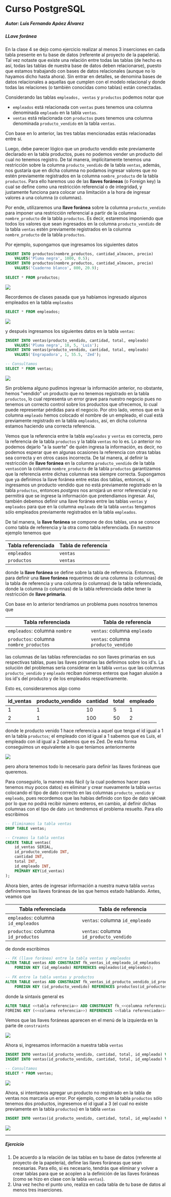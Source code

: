 # Curso PostgreSQL

##### Autor: Luis Fernando Apáez Álvarez



##### LLave foránea

En la clase 4 se dejo como ejercicio realizar al menos 3 inserciones en cada tabla presente en tu base de datos (referente al proyecto de la papelería). Tal vez notaste que existe una relación entre todas las tablas (de hecho es así, todas las tablas de nuestra base de datos deben relacionarse), puesto que estamos trabajando con bases de datos relacionales (aunque no lo hayamos dicho hasta ahora). Sin entrar en detalles, se denomina bases de datos relacionales a aquellas que cumplen con el modelo relacional y donde todas las relaciones (o también conocidas como tablas) están conectadas.

Considerando las tablas ``empleados, ventas`` y ``productos`` podemos notar que

* ``empleados`` está relacionada con ``ventas`` pues tenemos una columna denominada ``empleado`` en la tabla ``ventas``.
* ``ventas`` está relacionada con ``productos`` pues tenemos una columna denominada ``producto_vendido`` en la tabla ``ventas``.

Con base en lo anterior, las tres tablas mencionadas estás relacionadas entre sí.

Luego, debe parecer lógico que un producto vendido este previamente declarado en la tabla productos, pues no podemos vender un producto del cual no tenemos registro. De tal manera, implícitamente tenemos una restricción sobre la columna ``producto_vendido`` de la tabla ``ventas``, además, nos gustaría que en dicha columna no podamos ingresar valores que no estén previamente registrados en la columna ``nombre_producto`` de la tabla ``productos``. Para ello haremos uso de las **llaves foráneas** (o Foreign key) la cual se define como una restricción referencial o de integridad, y justamente funciona para colocar una limitación a la hora de ingresar valores a una columna (o columnas).

Por ende, utilizaremos una **llave foránea** sobre la columna ``producto_vendido`` para imponer una restricción referencial a partir de la columna ``nombre_producto`` de la tabla ``productos``. Es decir, estaremos imponiendo que todos los valores que sean ingresados en la columna ``producto_vendido`` de la tabla ``ventas`` estén previamente registrados en la columna ``nombre_producto`` de la tabla ``productos``.

Por ejemplo, supongamos que ingresamos los siguientes datos

```sql
INSERT INTO productos(nombre_productos, cantidad_almacen, precio) 
	VALUES('Pluma negra', 1000, 0.5);
INSERT INTO productos(nombre_productos, cantidad_almacen, precio) 
	VALUES('Cuaderno blanco', 800, 20.9);
	
SELECT * FROM productos;
```

![](Clase6/Captura4.PNG)

Recordemos de clases pasada que ya habíamos ingresado algunos empleados en la tabla ``empleados``

```sql
SELECT * FROM empleados; 
```

![](Clase6/Captura5.PNG)



y después ingresamos los siguientes datos en la tabla ``ventas``:

```sql
INSERT INTO ventas(producto_vendido, cantidad, total, empleado) 
	VALUES('Pluma negra', 10, 5, 'Luis');
INSERT INTO ventas(producto_vendido, cantidad, total, empleado) 
	VALUES('Engrapadora', 1, 55.5, 'Zed');

-- Consultamos
SELECT * FROM ventas;
```

![](Clase6/Captura6.PNG)

Sin problema alguno pudimos ingresar la información anterior, no obstante, hemos "vendido" un producto que no tenemos registrado en la tabla ``productos``, lo cual representa un error grave para nuestro negocio pues no tenemos un correcto control sobre los productos que ofrecemos, lo cual puede representar pérdidas para el negocio. Por otro lado, vemos que en la columna ``empleado`` hemos colocado el nombre de un empleado, el cual está previamente registrado en la tabla ``empleados``, así, en dicha columna estamos haciendo una correcta referencia.

Vemos que la referencia entre la tabla ``empleados`` y ``ventas`` es correcta, pero la referencia de la tabla ``productos`` y la tabla ``ventas`` no lo es. Lo anterior no podemos dejarlo "a la suerte" de quién ingresa la información, es decir, no podemos esperar que en algunas ocasiones la referencia con otras tablas sea correcta y en otros casos incorrecta. De tal manera, al definir la restricción de **llave foránea** en la columna ``producto_vendido`` de la tabla ``ventas``con la columna ``nombre_producto`` de la tabla ``productos`` garantizamos que la referencia entre dichas columnas sea siempre correcta. Supongamos que ya definimos la llave foránea entre estas dos tablas, entonces, si ingresamos un producto vendido que no está previamente registrado en la tabla ``productos``, entonces _postgres_ nos arrojará un error referencial y no permitirá que se ingrese la información que pretendíamos ingresar. Así, también debemos definir una llave foránea entre las tablas ``ventas`` y ``empleados`` para que en la columna ``empleado`` de la tabla ``ventas`` tengamos sólo empleados previamente registrados en la tabla ``empleados``.



De tal manera, la **llave foránea** se compone de dos tablas, una se conoce como tabla de referencia y la otra como tabla referenciada. En nuestro ejemplo tenemos que

| Tabla referenciada | Tabla de referencia |
| ------------------ | ------------------- |
| ``empleados``      | ``ventas``          |
| ``productos``      | ``ventas``          |

donde la **llave foránea** se define sobre  la tabla de referencia. Entonces, para definir una **llave foránea** requerimos de una columna (o columnas) de la tabla de referencia y una columna (o columnas) de la tabla referenciada, donde la columna (o columnas) de la tabla referenciada debe tener la restricción de **llave primaria**.

Con base en lo anterior tendríamos un problema pues nosotros tenemos que

| Tabla referenciada                          | Tabla de referencia                      |
| ------------------------------------------- | ---------------------------------------- |
| ``empleados``: columna ``nombre``           | ``ventas``: columna ``empleado``         |
| ``productos``: columna ``nombre_productos`` | ``ventas``: columna ``producto_vendido`` |

las columnas de las tablas referenciadas no son llaves primarias en sus respectivas tablas, pues las llaves primarias las definimos sobre los id's. La solución del problemas sería considerar en la tabla ``ventas`` que las columnas ``producto_vendido`` y ``empleado`` reciban números enteros que hagan alusión a los id's del producto y de los empleados respectivamente.

Esto es, consideraremos algo como

| id_ventas | producto_vendido | cantidad | total | empleado |
| --------- | ---------------- | -------- | ----- | -------- |
| 1         | 1                | 10       | 5     | 1        |
| 2         | 1                | 100      | 50    | 2        |

donde le producto venido 1 hace referencia a aquel que tenga el id igual a 1 en la tabla ``productos``; el empleado con id igual a 1 sabemos que es Luis, el empleado con id igual a 2 sabemos que es Zed. De esta forma conseguimos un equivalente a lo que teníamos anteriormente

![](Clase6/Captura6.PNG)

pero ahora tenemos todo lo necesario para definir las llaves foráneas que queremos.

Para conseguirlo, la manera más fácil (y la cual podemos hacer pues tenemos muy pocos datos) es eliminar y crear nuevamente la tabla ``ventas`` colocando el tipo de dato correcto en las columnas ``producto_vendido`` y ``empleado``, pues recordemos que las habías definido con tipo de dato ``VARCHAR`` por lo que no podrá recibir número enteros, en cambio, al definir dichas columnas con el tipo de dato ``int`` tendremos el problema resuelto. Para ello escribimos

```sql
-- Eliminamos la tabla ventas
DROP TABLE ventas;

-- Creamos la tabla ventas
CREATE TABLE ventas(
	id_ventas SERIAL,
	id_producto_vendido INT,
	cantidad INT,
	total INT,
	id_empleado INT,
	PRIMARY KEY(id_ventas)
);
```

Ahora bien, antes de ingresar información a nuestra nueva tabla ``ventas`` definiremos las llaves foráneas de las que hemos estado hablando. Antes, veamos que

| Tabla referenciada                      | Tabla de referencia                         |
| --------------------------------------- | ------------------------------------------- |
| ``empleados``: columna ``id_empleados`` | ``ventas``: columna ``id_empleado``         |
| ``productos``: columna ``id_productos`` | ``ventas``: columna ``id_producto_vendido`` |

de donde escribimos

```sql
-- FK (llave foránea) entre la tabla ventas y empleados
ALTER TABLE ventas ADD CONSTRAINT fk_ventas_id_empleado_id_empleados
	FOREIGN KEY (id_empleado) REFERENCES empleados(id_empleados);
	
-- FK entre la tabla ventas y productos
ALTER TABLE ventas ADD CONSTRAINT fk_ventas_id_producto_vendido_id_productos
	FOREIGN KEY (id_producto_vendido) REFERENCES productos(id_productos);
```

donde la sintaxis general es

```sql
ALTER TABLE <<tabla referencia>> ADD CONSTRAINT fk_<<columna referencia>>_<<columna referenciada>> 
FOREING KEY (<<columna referencia>>) REFERENCES <<tabla referenciada>>(<<columna referenciada>>);
```

Vemos que las llaves foráneas aparecen en el menú de la izquierda en la parte de ``constraints``

![](Clase6/Captura7.PNG)

Ahora si, ingresamos información a nuestra tabla ``ventas``

```sql
INSERT INTO ventas(id_producto_vendido, cantidad, total, id_empleado) VALUES(1, 10, 5, 1);
INSERT INTO ventas(id_producto_vendido, cantidad, total, id_empleado) VALUES(1, 100, 50, 2);

-- Consultamos
SELECT * FROM ventas;
```

![](Clase6/Captura8.PNG)

Ahora, si intentamos agregar un producto no registrado en la tabla de ventas nos marcaría un error. Por ejemplo, como en la tabla ``productos`` sólo tenemos dos productos, ingresemos el id igual a 3 (el cual no existe previamente en la tabla ``productos``) en la tabla ``ventas`` 

```sql
INSERT INTO ventas(id_producto_vendido, cantidad, total, id_empleado) VALUES(3, 100, 50, 2);
```

![](Clase6/Captura9.PNG)



---

##### Ejercicio

1. De acuerdo a la relación de las tablas en tu base de datos (referente al proyecto de la papelería), define las llaves foráneas que sean necesarias. Para ello, si es necesario, tendrás que eliminar y volver a crear tablas para que se acoplen a la definición de las llaves foráneas (como se hizo en clase con la tabla ``ventas``).
2. Una vez hecho el punto uno, realiza en cada tabla de tu base de datos al menos tres inserciones.
